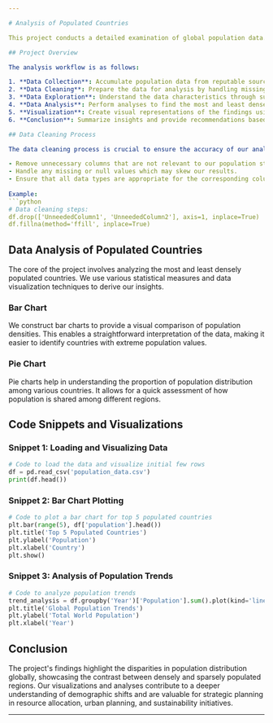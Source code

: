 ```yaml
---

# Analysis of Populated Countries

This project conducts a detailed examination of global population data. The aim is to uncover insights into the distribution of population densities across countries and identify any significant trends over time.

## Project Overview

The analysis workflow is as follows:

1. **Data Collection**: Accumulate population data from reputable sources.
2. **Data Cleaning**: Prepare the data for analysis by handling missing values, duplicates, and any data inconsistencies.
3. **Data Exploration**: Understand the data characteristics through summary statistics and visual exploration.
4. **Data Analysis**: Perform analyses to find the most and least densely populated countries.
5. **Visualization**: Create visual representations of the findings using plots and charts.
6. **Conclusion**: Summarize insights and provide recommendations based on the data.

## Data Cleaning Process

The data cleaning process is crucial to ensure the accuracy of our analysis. In this stage, we:

- Remove unnecessary columns that are not relevant to our population study.
- Handle any missing or null values which may skew our results.
- Ensure that all data types are appropriate for the corresponding columns.
  
Example:
```python
# Data cleaning steps:
df.drop(['UnneededColumn1', 'UnneededColumn2'], axis=1, inplace=True)
df.fillna(method='ffill', inplace=True)
```

## Data Analysis of Populated Countries

The core of the project involves analyzing the most and least densely populated countries. We use various statistical measures and data visualization techniques to derive our insights.

### Bar Chart
We construct bar charts to provide a visual comparison of population densities. This enables a straightforward interpretation of the data, making it easier to identify countries with extreme population values.

### Pie Chart
Pie charts help in understanding the proportion of population distribution among various countries. It allows for a quick assessment of how population is shared among different regions.

## Code Snippets and Visualizations

### Snippet 1: Loading and Visualizing Data
```python
# Code to load the data and visualize initial few rows
df = pd.read_csv('population_data.csv')
print(df.head())
```

### Snippet 2: Bar Chart Plotting
```python
# Code to plot a bar chart for top 5 populated countries
plt.bar(range(5), df['population'].head())
plt.title('Top 5 Populated Countries')
plt.ylabel('Population')
plt.xlabel('Country')
plt.show()
```

### Snippet 3: Analysis of Population Trends
```python
# Code to analyze population trends
trend_analysis = df.groupby('Year')['Population'].sum().plot(kind='line')
plt.title('Global Population Trends')
plt.ylabel('Total World Population')
plt.xlabel('Year')
```

## Conclusion

The project's findings highlight the disparities in population distribution globally, showcasing the contrast between densely and sparsely populated regions. Our visualizations and analyses contribute to a deeper understanding of demographic shifts and are valuable for strategic planning in resource allocation, urban planning, and sustainability initiatives.

---
```

